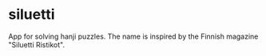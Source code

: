 # siluetti
App for solving hanji puzzles. The name is inspired by the Finnish magazine "Siluetti Ristikot".
